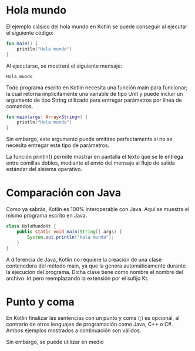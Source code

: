 # Hola mundo

El ejemplo clásico del hola mundo en Kotlin se puede conseguir al ejecutar el siguiente código:

```kotlin
fun main() {
    println("Hola mundo")
}
```

Al ejecutarse, se mostrará el siguiente mensaje:

```
Hola mundo
```

Todo programa escrito en Kotlin necesita una función main para funcionar; la cual retorna implícitamente una variable de tipo Unit y puede incluir un argumento de tipo String utilizado para entregar parámetros por línea de comandos.

```kotlin
fun main(args: Array<String>) {
    println("Hola mundo")
}
```

Sin embargo, este argumento puede omitirse perfectamente si no se necesita entregar este tipo de parámetros.

La función println() permite mostrar en pantalla el texto que se le entrega entre comillas dobles, mediante el envío del mensaje al flujo de salida estándar del sistema operativo.

# Comparación con Java

Como ya sabrás, Kotlin es 100% interoperable con Java.
Aquí se muestra el mismo programa escrito en Java.

```java
class HolaMundoKt {
    public static void main(String[] args) {
        System.out.println("Hola mundo"); 
    }
}
```

A diferencia de Java, Kotlin no requiere la creación de una clase contenedora del método main, ya que la genera automáticamente durante la ejecución del programa.
Dicha clase tiene como nombre el nombre del archivo .kt pero reemplazando la extensión por el sufijo Kt.

# Punto y coma

En Kotlin finalizar las sentencias con un punto y coma (;) es opcional, al contrario de otros lenguajes de programación como Java, C++ o C#.
Ambos ejemplos mostrados a continuación son válidos.



Sin embargo, se puede utilizar en medio
